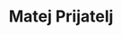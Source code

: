 ---
SICRIS: 15295
draft: false
fixName: matej_prijatelj
location: null
mailInfo: matej.prijatelj@ijs.si
officeHours: null
profName: asist. Matej Prijatelj
profTitle: Zunanji sodelavec
telephoneInfo: null
title: Matej Prijatelj
---